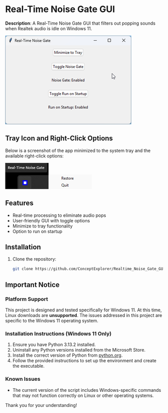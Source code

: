 # Real-Time Noise Gate GUI

**Description**: A Real-Time Noise Gate GUI that filters out popping sounds when Realtek audio is idle on Windows 11.

![Screenshot](assets/screenshot.png)

## Tray Icon and Right-Click Options

Below is a screenshot of the app minimized to the system tray and the available right-click options:

![Tray Icon](assets/minimized.png)
![Tray Icon Options](assets/minimizedoptions.png)

## Features
- Real-time processing to eliminate audio pops
- User-friendly GUI with toggle options
- Minimize to tray functionality
- Option to run on startup

## Installation
1. Clone the repository:
   ```sh
   git clone https://github.com/ConceptExplorer/Realtime_Noise_Gate_GUI.git

## Important Notice

### Platform Support
This project is designed and tested specifically for Windows 11. At this time, Linux downloads are **unsupported**. The issues addressed in this project are specific to the Windows 11 operating system.

### Installation Instructions (Windows 11 Only)
1. Ensure you have Python 3.13.2 installed.
2. Uninstall any Python versions installed from the Microsoft Store.
3. Install the correct version of Python from [python.org](https://www.python.org/downloads/).
4. Follow the provided instructions to set up the environment and create the executable.

### Known Issues
- The current version of the script includes Windows-specific commands that may not function correctly on Linux or other operating systems.

Thank you for your understanding!
